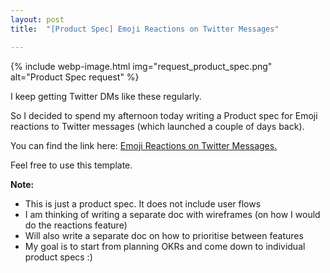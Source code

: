 ```yaml
---
layout: post
title:  "[Product Spec] Emoji Reactions on Twitter Messages"

---
```


{% include webp-image.html img="request_product_spec.png" alt="Product Spec request" %}

I keep getting Twitter DMs like these regularly.

So I decided to spend my afternoon today writing a Product spec for Emoji reactions to Twitter messages (which launched a couple of days back).

You can find the link here: [Emoji Reactions on Twitter Messages.](https://docs.google.com/document/d/1sUX-sm5qZ474PCQQUpvdi3lvvmWPluqHOyfXz3xKL2M/edit)

Feel free to use this template.

**Note:**

+ This is just a product spec. It does not include user flows
+ I am thinking of writing a separate doc with wireframes (on how I would do the reactions feature)
+ Will also write a separate doc on how to prioritise between features
+ My goal is to start from planning OKRs and come down to individual product specs :)
